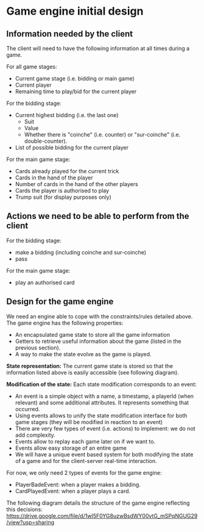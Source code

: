 # Game engine initial design

## Information needed by the client

The client will need to have the following information at all times during a game. 

For all game stages:
- Current game stage (i.e. bidding or main game)
- Current player
- Remaining time to play/bid for the current player

For the bidding stage:
- Current highest bidding (i.e. the last one)
    - Suit
    - Value
    - Whether there is "coinche" (i.e. counter) or "sur-coinche" (i.e. double-counter).
- List of possible bidding for the current player
      
For the main game stage:
- Cards already played for the current trick
- Cards in the hand of the player
- Number of cards in the hand of the other players
- Cards the player is authorised to play
- Trump suit (for display purposes only)

## Actions we need to be able to perform from the client

For the bidding stage:
- make a bidding (including coinche and sur-coinche)
- pass

For the main game stage:
- play an authorised card

## Design for the game engine

We need an engine able to cope with the constraints/rules detailed above.
The game engine has the following properties:
- An encapsulated game state to store all the game information
- Getters to retrieve useful information about the game (listed in the previous section).
- A way to make the state evolve as the game is played.

**State representation:**
The current game state is stored so that the information listed above is easily accessible (see following diagram).

**Modification of the state:**
Each state modification corresponds to an event:
- An event is a simple object with a name, a timestamp, a playerId (when relevant) and some additional attributes. It represents something that occurred. 
- Using events allows to unify the state modification interface for both game stages (they will be modified in reaction to an event)
- There are very few types of event (i.e. actions) to implement: we do not add complexity.
- Events allow to replay each game later on if we want to.
- Events allow easy storage of an entire game
- We will have a unique event based system for both modifying the state of a game and for the client-server real-time interaction.

For now, we only need 2 types of events for the game engine:
- PlayerBadeEvent: when a player makes a bidding.
- CardPlayedEvent: when a player plays a card.

The following diagram details the structure of the game engine reflecting this decisions:
https://drive.google.com/file/d/1wI5F0YG8uzwBsdWY00vtG_mSPqNGUG29/view?usp=sharing